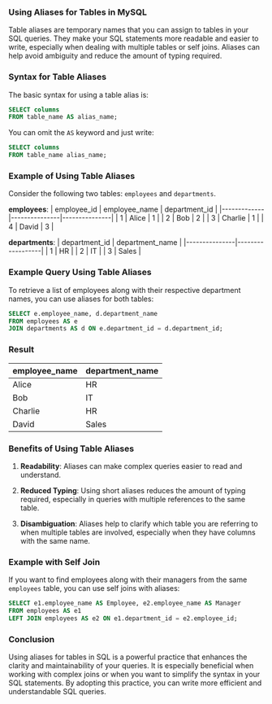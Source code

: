 ### Using Aliases for Tables in MySQL

Table aliases are temporary names that you can assign to tables in your SQL queries. They make your SQL statements more readable and easier to write, especially when dealing with multiple tables or self joins. Aliases can help avoid ambiguity and reduce the amount of typing required.

### Syntax for Table Aliases

The basic syntax for using a table alias is:

```sql
SELECT columns
FROM table_name AS alias_name;
```

You can omit the `AS` keyword and just write:

```sql
SELECT columns
FROM table_name alias_name;
```

### Example of Using Table Aliases

Consider the following two tables: `employees` and `departments`.

**employees**:
| employee_id | employee_name | department_id |
|-------------|---------------|---------------|
| 1           | Alice         | 1             |
| 2           | Bob           | 2             |
| 3           | Charlie       | 1             |
| 4           | David         | 3             |

**departments**:
| department_id | department_name |
|---------------|------------------|
| 1             | HR               |
| 2             | IT               |
| 3             | Sales            |

### Example Query Using Table Aliases

To retrieve a list of employees along with their respective department names, you can use aliases for both tables:

```sql
SELECT e.employee_name, d.department_name
FROM employees AS e
JOIN departments AS d ON e.department_id = d.department_id;
```

### Result

| employee_name | department_name |
|---------------|------------------|
| Alice         | HR               |
| Bob           | IT               |
| Charlie       | HR               |
| David         | Sales            |

### Benefits of Using Table Aliases

1. **Readability**: Aliases can make complex queries easier to read and understand.
   
2. **Reduced Typing**: Using short aliases reduces the amount of typing required, especially in queries with multiple references to the same table.

3. **Disambiguation**: Aliases help to clarify which table you are referring to when multiple tables are involved, especially when they have columns with the same name.

### Example with Self Join

If you want to find employees along with their managers from the same `employees` table, you can use self joins with aliases:

```sql
SELECT e1.employee_name AS Employee, e2.employee_name AS Manager
FROM employees AS e1
LEFT JOIN employees AS e2 ON e1.department_id = e2.employee_id;
```

### Conclusion

Using aliases for tables in SQL is a powerful practice that enhances the clarity and maintainability of your queries. It is especially beneficial when working with complex joins or when you want to simplify the syntax in your SQL statements. By adopting this practice, you can write more efficient and understandable SQL queries.
